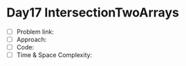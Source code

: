 # Day17 IntersectionTwoArrays

- [ ] Problem link: 
- [ ] Approach:
- [ ] Code:
- [ ] Time & Space Complexity:
